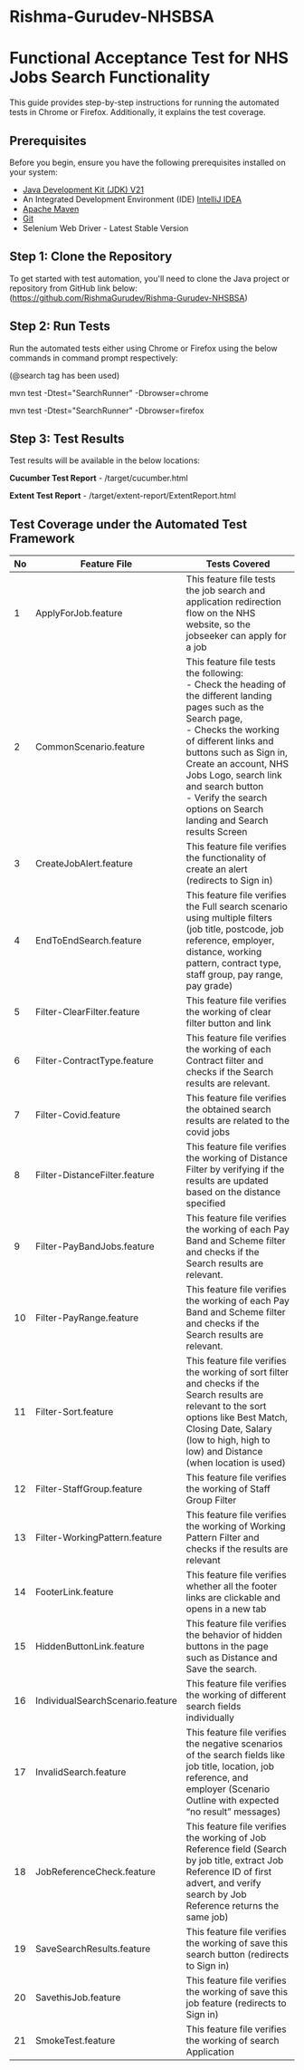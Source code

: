 # Rishma-Gurudev-NHSBSA
# Functional Acceptance Test for NHS Jobs Search Functionality

This guide provides step-by-step instructions for running the automated tests in Chrome or Firefox. Additionally, it explains the test coverage.

## Prerequisites

Before you begin, ensure you have the following prerequisites installed on your system:

- [Java Development Kit (JDK) V21](https://www.oracle.com/java/technologies/javase-downloads.html)
- An Integrated Development Environment (IDE) [IntelliJ IDEA](https://www.jetbrains.com/idea/)
- [Apache Maven](https://maven.apache.org/download.cgi)
- [Git](https://git-scm.com/downloads)
- Selenium Web Driver - Latest Stable Version

## Step 1: Clone the Repository

To get started with test automation, you'll need to clone the Java project or repository from GitHub link below: (https://github.com/RishmaGurudev/Rishma-Gurudev-NHSBSA)

## Step 2:  Run Tests
Run the automated tests either using Chrome or Firefox using the below commands in command prompt respectively: 

(@search tag has been used)


mvn test -Dtest="SearchRunner" -Dbrowser=chrome

mvn test -Dtest="SearchRunner" -Dbrowser=firefox

## Step 3: Test Results

Test results will be available in the below locations:

**Cucumber Test Report** - /target/cucumber.html

**Extent Test Report** - /target/extent-report/ExtentReport.html


## Test Coverage under the Automated Test Framework

| No | Feature File | Tests Covered |
|----|--------------|---------------|
| 1  | ApplyForJob.feature | This feature file tests the job search and application redirection flow on the NHS website, so the jobseeker can apply for a job |
| 2  | CommonScenario.feature | This feature file tests the following:<br> - Check the heading of the different landing pages such as the Search page,<br> - Checks the working of different links and buttons such as Sign in, Create an account, NHS Jobs Logo, search link and search button<br> - Verify the search options on Search landing and Search results Screen |
| 3  | CreateJobAlert.feature | This feature file verifies the functionality of create an alert (redirects to Sign in) |
| 4  | EndToEndSearch.feature | This feature file verifies the Full search scenario using multiple filters (job title, postcode, job reference, employer, distance, working pattern, contract type, staff group, pay range, pay grade) |
| 5  | Filter-ClearFilter.feature | This feature file verifies the working of clear filter button and link |
| 6  | Filter-ContractType.feature | This feature file verifies the working of each Contract filter and checks if the Search results are relevant. |
| 7  | Filter-Covid.feature | This feature file verifies the obtained search results are related to the covid jobs |
| 8  | Filter-DistanceFilter.feature | This feature file verifies the working of Distance Filter by verifying if the results are updated based on the distance specified |
| 9  | Filter-PayBandJobs.feature | This feature file verifies the working of each Pay Band and Scheme filter and checks if the Search results are relevant. |
| 10 | Filter-PayRange.feature | This feature file verifies the working of each Pay Band and Scheme filter and checks if the Search results are relevant. |
| 11 | Filter-Sort.feature | This feature file verifies the working of sort filter and checks if the Search results are relevant to the sort options like Best Match, Closing Date, Salary (low to high, high to low) and Distance (when location is used) |
| 12 | Filter-StaffGroup.feature | This feature file verifies the working of Staff Group Filter |
| 13 | Filter-WorkingPattern.feature | This feature file verifies the working of Working Pattern Filter and checks if the results are relevant |
| 14 | FooterLink.feature | This feature file verifies whether all the footer links are clickable and opens in a new tab |
| 15 | HiddenButtonLink.feature | This feature file verifies the behavior of hidden buttons in the page such as Distance and Save the search. |
| 16 | IndividualSearchScenario.feature | This feature file verifies the working of different search fields individually |
| 17 | InvalidSearch.feature | This feature file verifies the negative scenarios of the search fields like job title, location, job reference, and employer (Scenario Outline with expected “no result” messages) |
| 18 | JobReferenceCheck.feature | This feature file verifies the working of Job Reference field (Search by job title, extract Job Reference ID of first advert, and verify search by Job Reference returns the same job) |
| 19 | SaveSearchResults.feature | This feature file verifies the working of save this search button (redirects to Sign in) |
| 20 | SavethisJob.feature | This feature file verifies the working of save this job feature (redirects to Sign in) |
| 21 | SmokeTest.feature | This feature file verifies the working of search Application |
